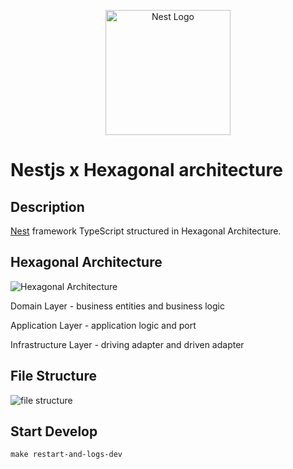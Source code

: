 <p align="center">
  <a href="http://nestjs.com/" target="blank"><img src="https://nestjs.com/img/logo-small.svg" width="200" alt="Nest Logo" /></a>
</p>

# Nestjs x Hexagonal architecture

## Description

[Nest](https://github.com/nestjs/nest) framework TypeScript structured in Hexagonal Architecture.

## Hexagonal Architecture

![Hexagonal Architecture](https://media.discordapp.net/attachments/946406607187771393/996426362153865326/unknown.png)

Domain Layer - business entities and business logic

Application Layer - application logic and port

Infrastructure Layer - driving adapter and driven adapter

## File Structure

![file structure](https://media.discordapp.net/attachments/946406607187771393/995370062250782850/unknown.png)

## Start Develop

```
make restart-and-logs-dev
```